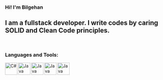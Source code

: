### Hi! I'm Bilgehan

## I am a fullstack developer. I write codes by caring SOLID and Clean Code principles.

<br />

### Languages and Tools:

[<img align="left" alt="C#" width="40px" src="https://raw.githubusercontent.com/jmnote/z-icons/master/svg/csharp.svg" />][csharp]
[<img align="left" alt="Java" width="40px" src="https://raw.githubusercontent.com/jmnote/z-icons/master/svg/java.svg" />][java]
[<img align="left" alt="Java" width="40px" src="https://raw.githubusercontent.com/jmnote/z-icons/master/svg/javascript.svg" />][JavaScript]
[<img align="left" alt="Java" width="40px" src="https://upload.wikimedia.org/wikipedia/commons/2/29/Postgresql_elephant.svg" />][postgre]
[<img align="left" alt="Java" width="40px" src="https://iconape.com/wp-content/png_logo_vector/microsoft-sql-server.png" />][mssql]

<br />
<br />


[csharp]: https://en.wikipedia.org/wiki/C_Sharp_(programming_language)
[java]: https://en.wikipedia.org/wiki/Java_(programming_language)
[JavaScript]: https://en.wikipedia.org/wiki/JavaScript
[postgre]: https://en.wikipedia.org/wiki/PostgreSQL
[mssql]: https://en.wikipedia.org/wiki/Microsoft_SQL_Server

